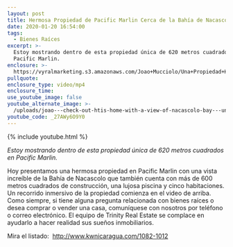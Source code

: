 ```yaml
---
layout: post
title: Hermosa Propiedad de Pacific Marlin Cerca de la Bahía de Nacascolo
date: 2020-01-20 16:54:00
tags:
  - Bienes Raíces
excerpt: >-
  Estoy mostrando dentro de esta propiedad única de 620 metros cuadrados en
  Pacific Marlin.
enclosure: >-
  https://vyralmarketing.s3.amazonaws.com/Joao+Mucciolo/Una+Propiedad+Hermosa+de+Pacific+Marlin+Cerca+de+la+Bahia+de+Nacascolo.mp4
pullquote:
enclosure_type: video/mp4
enclosure_time:
use_youtube_image: false
youtube_alternate_image: >-
  /uploads/joao---check-out-htis-home-with-a-view-of-nacascolo-bay---una-propiedad-hermosa-de-pacific-marlin-youtube.jpg
youtube_code: _27AWy6O9Y0
---
```


{% include youtube.html %}

*Estoy mostrando dentro de esta propiedad &uacute;nica de 620 metros cuadrados en Pacific Marlin.*

Hoy presentamos una hermosa propiedad en Pacific Marlin con una vista incre&iacute;ble de la Bah&iacute;a de Nacascolo que tambi&eacute;n cuenta con m&aacute;s de 600 metros cuadrados de construcci&oacute;n, una lujosa piscina y cinco habitaciones. Un recorrido inmersivo de la propiedad comienza en el video de arriba. Como siempre, si tiene alguna pregunta relacionada con bienes ra&iacute;ces o desea comprar o vender una casa, comun&iacute;quese con nosotros por tel&eacute;fono o correo electr&oacute;nico. El equipo de Trinity Real Estate se complace en ayudarlo a hacer realidad sus sue&ntilde;os inmobiliarios.

Mira el listado: &nbsp;http://www.kwnicaragua.com/1082-1012&nbsp;